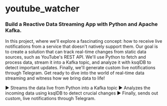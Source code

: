 # youtube_watcher
### Build a Reactive Data Streaming App with Python and Apache Kafka.


In this project, where we'll explore a fascinating concept: how to receive live notifications from a service that doesn't natively support them. Our goal is to create a solution that can track real-time changes from static data sources, such as YouTube's REST API. We'll use Python to fetch and process data, stream it into a Kafka topic, and analyze it with ksqlDB to detect important updates. Finally, we'll generate custom live notifications through Telegram. Get ready to dive into the world of real-time data streaming and witness how we bring data to life!

► Streams the data live from Python into a Kafka topic
► Analyzes the incoming data using ksqlDB to detect crucial changes
► Finally, sends out custom, live notifications through Telegram.